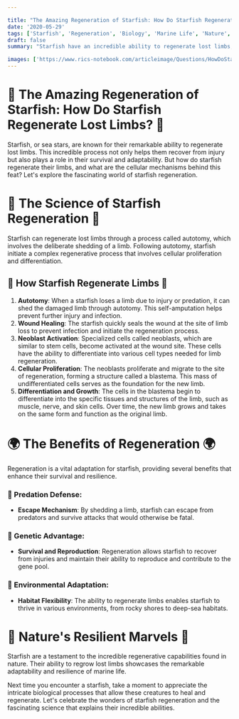 ```yaml
---

title: "The Amazing Regeneration of Starfish: How Do Starfish Regenerate Lost Limbs?"
date: '2020-05-29'
tags: ['Starfish', 'Regeneration', 'Biology', 'Marine Life', 'Nature','Questions']
draft: false
summary: "Starfish have an incredible ability to regenerate lost limbs, a process that can take several months. In this blog post, we explore how starfish regenerate their limbs and the cellular mechanisms behind this remarkable feat."

images: ['https://www.rics-notebook.com/articleimage/Questions/HowDoStarfishRegenerate.webp']
---
```


# 🌟 The Amazing Regeneration of Starfish: How Do Starfish Regenerate Lost Limbs? 🌟

Starfish, or sea stars, are known for their remarkable ability to regenerate lost limbs. This incredible process not only helps them recover from injury but also plays a role in their survival and adaptability. But how do starfish regenerate their limbs, and what are the cellular mechanisms behind this feat? Let's explore the fascinating world of starfish regeneration.

# 🔬 The Science of Starfish Regeneration 🔬

Starfish can regenerate lost limbs through a process called autotomy, which involves the deliberate shedding of a limb. Following autotomy, starfish initiate a complex regenerative process that involves cellular proliferation and differentiation.

## 🧠 How Starfish Regenerate Limbs 🧠

1. **Autotomy**: When a starfish loses a limb due to injury or predation, it can shed the damaged limb through autotomy. This self-amputation helps prevent further injury and infection.
2. **Wound Healing**: The starfish quickly seals the wound at the site of limb loss to prevent infection and initiate the regeneration process.
3. **Neoblast Activation**: Specialized cells called neoblasts, which are similar to stem cells, become activated at the wound site. These cells have the ability to differentiate into various cell types needed for limb regeneration.
4. **Cellular Proliferation**: The neoblasts proliferate and migrate to the site of regeneration, forming a structure called a blastema. This mass of undifferentiated cells serves as the foundation for the new limb.
5. **Differentiation and Growth**: The cells in the blastema begin to differentiate into the specific tissues and structures of the limb, such as muscle, nerve, and skin cells. Over time, the new limb grows and takes on the same form and function as the original limb.

# 🌍 The Benefits of Regeneration 🌍

Regeneration is a vital adaptation for starfish, providing several benefits that enhance their survival and resilience.

### 🦀 Predation Defense:

- **Escape Mechanism**: By shedding a limb, starfish can escape from predators and survive attacks that would otherwise be fatal.

### 🧬 Genetic Advantage:

- **Survival and Reproduction**: Regeneration allows starfish to recover from injuries and maintain their ability to reproduce and contribute to the gene pool.

### 🦑 Environmental Adaptation:

- **Habitat Flexibility**: The ability to regenerate limbs enables starfish to thrive in various environments, from rocky shores to deep-sea habitats.

# 🌟 Nature's Resilient Marvels 🌟

Starfish are a testament to the incredible regenerative capabilities found in nature. Their ability to regrow lost limbs showcases the remarkable adaptability and resilience of marine life.

Next time you encounter a starfish, take a moment to appreciate the intricate biological processes that allow these creatures to heal and regenerate. Let's celebrate the wonders of starfish regeneration and the fascinating science that explains their incredible abilities.
